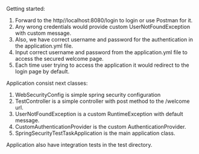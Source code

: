 Getting started:

1) Forward to the http//localhost:8080/login to login or use Postman for it.
2) Any wrong credentials would provide custom UserNotFoundException with custom message.
3) Also, we have correct username and password for the authentication in the application.yml file.
4) Input correct username and password from the application.yml file to access 
   the secured welcome page.
5) Each time user trying to access the application it would redirect to the login page by default.

Application consist next classes:
1) WebSecurityConfig is simple spring security configuration
2) TestController is a simple controller with post method to the /welcome url.
3) UserNotFoundException is a custom RuntimeException with default message.
4) CustomAuthenticationProvider is the custom AuthenticationProvider.
5) SpringSecurityTestTaskApplication is the main application class.

Application also have integration tests in the test directory. 
